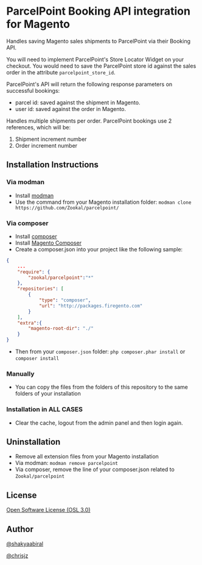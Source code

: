 ParcelPoint Booking API integration for Magento
==========

Handles saving Magento sales shipments to ParcelPoint via their Booking API.

You will need to implement ParcelPoint's Store Locator Widget on your checkout. You would need to save the ParcelPoint store id against the sales order in the attribute `parcelpoint_store_id`.

ParcelPoint's API will return the following response parameters on successful bookings:
- parcel id: saved against the shipment in Magento.
- user id: saved against the order in Magento.

Handles multiple shipments per order. ParcelPoint bookings use 2 references, which will be:
1. Shipment increment number
2. Order increment number


Installation Instructions
-------------------------

### Via modman

- Install [modman](https://github.com/colinmollenhour/modman)
- Use the command from your Magento installation folder: `modman clone https://github.com/Zookal/parcelpoint/`

### Via composer

- Install [composer](http://getcomposer.org/download/)
- Install [Magento Composer](https://github.com/magento-hackathon/magento-composer-installer)
- Create a composer.json into your project like the following sample:

```json
{
    ...
    "require": {
        "zookal/parcelpoint":"*"
    },
    "repositories": [
	    {
            "type": "composer",
            "url": "http://packages.firegento.com"
        }
    ],
    "extra":{
        "magento-root-dir": "./"
    }
}
```

- Then from your `composer.json` folder: `php composer.phar install` or `composer install`

### Manually

- You can copy the files from the folders of this repository to the same folders of your installation


### Installation in ALL CASES

* Clear the cache, logout from the admin panel and then login again.

Uninstallation
--------------

* Remove all extension files from your Magento installation
* Via modman: `modman remove parcelpoint`
* Via composer, remove the line of your composer.json related to `Zookal/parcelpoint`

License
-------

[Open Software License (OSL 3.0)](http://opensource.org/licenses/osl-3.0.php)


Author
------

[@shakyaabiral](https://github.com/shakyaabiral)

[@chrisjz](https://github.com/chrisjz)
